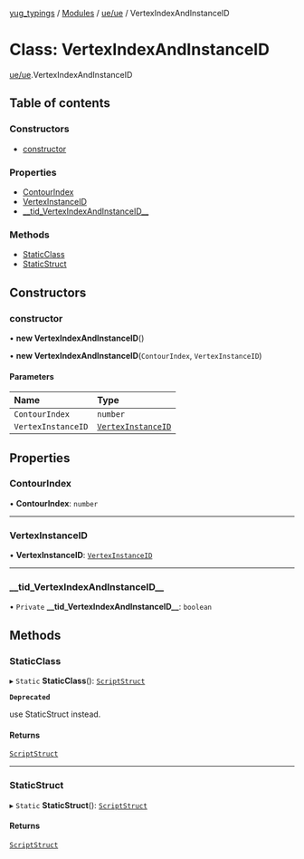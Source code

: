 [yug_typings](../README.md) / [Modules](../modules.md) / [ue/ue](../modules/ue_ue.md) / VertexIndexAndInstanceID

# Class: VertexIndexAndInstanceID

[ue/ue](../modules/ue_ue.md).VertexIndexAndInstanceID

## Table of contents

### Constructors

- [constructor](ue_ue.VertexIndexAndInstanceID.md#constructor)

### Properties

- [ContourIndex](ue_ue.VertexIndexAndInstanceID.md#contourindex)
- [VertexInstanceID](ue_ue.VertexIndexAndInstanceID.md#vertexinstanceid)
- [\_\_tid\_VertexIndexAndInstanceID\_\_](ue_ue.VertexIndexAndInstanceID.md#__tid_vertexindexandinstanceid__)

### Methods

- [StaticClass](ue_ue.VertexIndexAndInstanceID.md#staticclass)
- [StaticStruct](ue_ue.VertexIndexAndInstanceID.md#staticstruct)

## Constructors

### constructor

• **new VertexIndexAndInstanceID**()

• **new VertexIndexAndInstanceID**(`ContourIndex`, `VertexInstanceID`)

#### Parameters

| Name | Type |
| :------ | :------ |
| `ContourIndex` | `number` |
| `VertexInstanceID` | [`VertexInstanceID`](ue_ue.VertexInstanceID.md) |

## Properties

### ContourIndex

• **ContourIndex**: `number`

___

### VertexInstanceID

• **VertexInstanceID**: [`VertexInstanceID`](ue_ue.VertexInstanceID.md)

___

### \_\_tid\_VertexIndexAndInstanceID\_\_

• `Private` **\_\_tid\_VertexIndexAndInstanceID\_\_**: `boolean`

## Methods

### StaticClass

▸ `Static` **StaticClass**(): [`ScriptStruct`](ue_ue.ScriptStruct.md)

**`Deprecated`**

use StaticStruct instead.

#### Returns

[`ScriptStruct`](ue_ue.ScriptStruct.md)

___

### StaticStruct

▸ `Static` **StaticStruct**(): [`ScriptStruct`](ue_ue.ScriptStruct.md)

#### Returns

[`ScriptStruct`](ue_ue.ScriptStruct.md)
